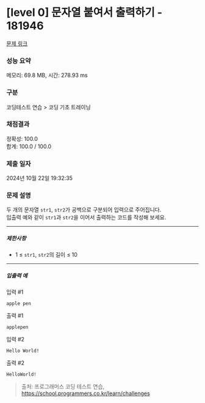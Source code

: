 # [level 0] 문자열 붙여서 출력하기 - 181946 

[문제 링크](https://school.programmers.co.kr/learn/courses/30/lessons/181946) 

### 성능 요약

메모리: 69.8 MB, 시간: 278.93 ms

### 구분

코딩테스트 연습 > 코딩 기초 트레이닝

### 채점결과

정확성: 100.0<br/>합계: 100.0 / 100.0

### 제출 일자

2024년 10월 22일 19:32:35

### 문제 설명

<p>두 개의 문자열 <code>str1</code>, <code>str2</code>가 공백으로 구분되어 입력으로 주어집니다.<br>
입출력 예와 같이 <code>str1</code>과 <code>str2</code>을 이어서 출력하는 코드를 작성해 보세요.</p>

<hr>

<h5>제한사항</h5>

<ul>
<li>1 ≤ <code>str1</code>, <code>str2</code>의 길이 ≤ 10</li>
</ul>

<hr>

<h5>입출력 예</h5>

<p>입력 #1</p>
<div class="highlight"><pre class="codehilite"><code>apple pen
</code></pre></div>
<p>출력 #1</p>
<div class="highlight"><pre class="codehilite"><code>applepen
</code></pre></div>
<p>입력 #2</p>
<div class="highlight"><pre class="codehilite"><code>Hello World!
</code></pre></div>
<p>출력 #2</p>
<div class="highlight"><pre class="codehilite"><code>HelloWorld!
</code></pre></div>

> 출처: 프로그래머스 코딩 테스트 연습, https://school.programmers.co.kr/learn/challenges